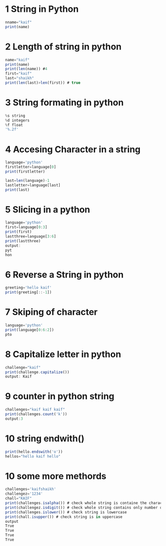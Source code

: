 # 1 String in Python 
```jsx
nname="kaif"
print(name)
```
# 2 Length of string in python 
```jsx
name="kaif"
print(name)
print(len(name)) #4
first="kaif"
last="shaikh"
print(len(last)>len(first)) # true
```
# 3 String formating in python
```jsx
%s string
%d integers
%f float
'%.2f'

```
# 4 Accesing Character in a string
```jsx
language='python'
firstletter=language[0]
print(firstletter)

last=len(language)-1
lastletter=language[last]
print(last)
```
# 5 Slicing in a python
```jsx
language='python'
first=language[0:3]
print(first)
lastthree=language[3:6]
print(lastthree)
output:
pyt
hon
```
# 6 Reverse a String in python
```jsx
greeting='hello kaif'
print(greeting[::-1])
```
# 7 Skiping of character
```jsx
language='python'
print(language[0:6:2])
pto
```
# 8 Capitalize letter in python
```jsx
challenge="kaif"
print(challenge.capitalize())
output: Kaif
```
# 9 counter in python string
```jsx
challenges="kaif kaif kaif"
print(challenges.count('k'))
output:3
```
# 10 string endwith()
```jsx
print(hello.endswith('o'))
hellos="hello kaif hello"
```
# 10 some more methords
```jsx
challenges='kaifshaikh'
challengez='1234'
chall="KAIF"
print(challenges.isalpha()) # check whole string is containe the character or not
print(challengez.isdigit()) # check whole string contains only number on not
print(challenges.islower()) # check string is lowercase
print(chall.isupper()) # check string is in uppercase
output
True
True
True
True
```
